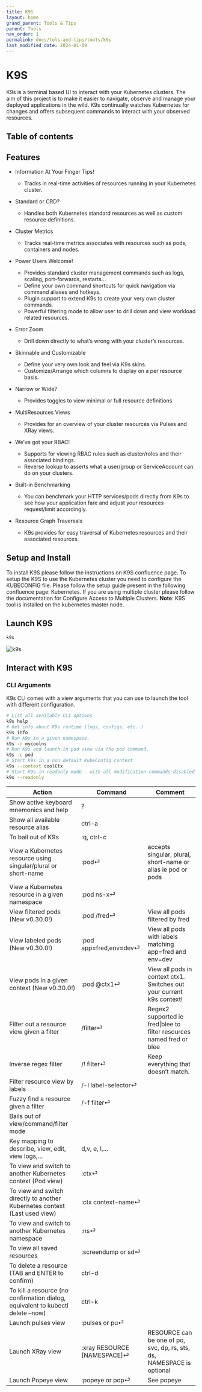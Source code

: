 ```yaml
---
title: K9S
layout: home
grand_parent: Tools & Tips
parent: Tools
nav_order: 1
permalink: docs/tols-and-tips/tools/k9s
last_modified_date: 2024-01-09
---
```


# K9S

K9s is a terminal based UI to interact with your Kubernetes clusters. The aim of this project is to make it easier to navigate, observe and manage your deployed applications in the wild. K9s continually watches Kubernetes for changes and offers subsequent commands to interact with your observed resources.

## Table of contents

## Features

- Information At Your Finger Tips!
    - Tracks in real-time activities of resources running in your Kubernetes cluster.
- Standard or CRD?
    - Handles both Kubernetes standard resources as well as custom resource definitions.
- Cluster Metrics
    - Tracks real-time metrics associates with resources such as pods, containers and nodes.
- Power Users Welcome!
    - Provides standard cluster management commands such as logs, scaling, port-forwards, restarts…
    - Define your own command shortcuts for quick navigation via command aliases and hotkeys.
    - Plugin support to extend K9s to create your very own cluster commands.
    - Powerful filtering mode to allow user to drill down and view workload related resources.
- Error Zoom
    - Drill down directly to what’s wrong with your cluster’s resources.
- Skinnable and Customizable
    - Define your very own look and feel via K9s skins.
    - Customize/Arrange which columns to display on a per resource basis.
- Narrow or Wide?
    - Provides toggles to view minimal or full resource definitions
- MultiResources Views
    - Provides for an overview of your cluster resources via Pulses and XRay views.
- We’ve got your RBAC!
    - Supports for viewing RBAC rules such as cluster/roles and their associated bindings.
    - Reverse lookup to asserts what a user/group or ServiceAccount can do on your clusters.

- Built-in Benchmarking
    - You can benchmark your HTTP services/pods directly from K9s to see how your application fare and adjust your resources request/limit accordingly.
- Resource Graph Traversals
    - K9s provides for easy traversal of Kubernetes resources and their associated resources.

## Setup and Install

To install K9S please follow the instructions on K9S confluence page.
To setup the K9S to use the Kubernetes cluster you need to configure the KUBECONFIG file. Please follow the setup guide present in the following confluence page: Kubernetes. If you are using multiple cluster please follow the documentation for  Configure Access to Multiple Clusters.
**Note**: K9S tool is installed on the kubernetes master node.

## Launch K9S

```bash
k9s
```

![k9s](https://user-cube.github.io/devops-cheatsheet/assets/images/tools/k9s-execute.png)

## Interact with K9S

### CLI Arguments

K9s CLI comes with a view arguments that you can use to launch the tool with different configuration.

```bash
# List all available CLI options
k9s help
# Get info about K9s runtime (logs, configs, etc..)
k9s info
# Run K9s in a given namespace.
k9s -n mycoolns
# Run K9s and launch in pod view via the pod command.
k9s -c pod
# Start K9s in a non default KubeConfig context
k9s --context coolCtx
# Start K9s in readonly mode - with all modification commands disabled
k9s --readonly
```

| Action                                                                         | Command                     | Comment                                                                |
|--------------------------------------------------------------------------------|-----------------------------|------------------------------------------------------------------------|
| Show active keyboard mnemonics and help                                        | ?                           |                                                                        |
| Show all available resource alias                                              | ctrl-a                      |                                                                        |
| To bail out of K9s                                                             | :q, ctrl-c                  |                                                                        |
| View a Kubernetes resource using singular/plural or short-name                 | :pod⏎                       | accepts singular, plural, short-name or alias ie pod or pods           |
| View a Kubernetes resource in a given namespace                                | :pod ns-x⏎                  |                                                                        |
| View filtered pods (New v0.30.0!)                                              | :pod /fred⏎                 | View all pods filtered by fred                                         |
| View labeled pods (New v0.30.0!)                                               | :pod app=fred,env=dev⏎      | View all pods with labels matching app=fred and env=dev                |
| View pods in a given context (New v0.30.0!)                                    | :pod @ctx1⏎                 | View all pods in context ctx1. Switches out your current k9s context!  |
| Filter out a resource view given a filter                                      | /filter⏎                    | Regex2 supported ie fred\|blee to filter resources named fred or blee  |
| Inverse regex filter                                                           | /! filter⏎                  | Keep everything that doesn’t match.                                    |
| Filter resource view by labels                                                 | /-l label-selector⏎         |                                                                        |
| Fuzzy find a resource given a filter                                           | /-f filter⏎                 |                                                                        |
| Bails out of view/command/filter mode                                          | <esc>                       |                                                                        |
| Key mapping to describe, view, edit, view logs,…                               | d,v, e, l,…                 |                                                                        |
| To view and switch to another Kubernetes context (Pod view)                    | :ctx⏎                       |                                                                        |
| To view and switch directly to another Kubernetes context (Last used view)     | :ctx context-name⏎          |                                                                        |
| To view and switch to another Kubernetes namespace                             | :ns⏎                        |                                                                        |
| To view all saved resources                                                    | :screendump or sd⏎          |                                                                        |
| To delete a resource (TAB and ENTER to confirm)                                | ctrl-d                      |                                                                        |
| To kill a resource (no confirmation dialog, equivalent to kubectl delete –now) | ctrl-k                      |                                                                        |
| Launch pulses view                                                             | :pulses or pu⏎              |                                                                        |
| Launch XRay view                                                               | :xray RESOURCE [NAMESPACE]⏎ | RESOURCE can be one of po, svc, dp, rs, sts, ds, NAMESPACE is optional |
| Launch Popeye view                                                             | :popeye or pop⏎             | See popeye                                                             |